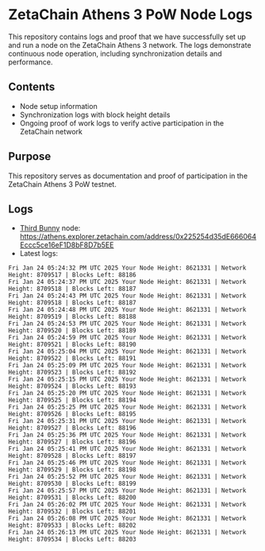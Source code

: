# ZetaChain Athens 3 PoW Node Logs
This repository contains logs and proof that we have successfully set up and run a node on the ZetaChain Athens 3 network. The logs demonstrate continuous node operation, including synchronization details and performance.

## Contents
- Node setup information
- Synchronization logs with block height details
- Ongoing proof of work logs to verify active participation in the ZetaChain network

## Purpose
This repository serves as documentation and proof of participation in the ZetaChain Athens 3 PoW testnet.

## Logs

- [Third Bunny](https://thirdbunny.xyz/) node: https://athens.explorer.zetachain.com/address/0x225254d35dE666064Eccc5ce16eF1D8bF8D7b5EE
- Latest logs:
```
Fri Jan 24 05:24:32 PM UTC 2025 Your Node Height: 8621331 | Network Height: 8709517 | Blocks Left: 88186
Fri Jan 24 05:24:37 PM UTC 2025 Your Node Height: 8621331 | Network Height: 8709518 | Blocks Left: 88187
Fri Jan 24 05:24:43 PM UTC 2025 Your Node Height: 8621331 | Network Height: 8709518 | Blocks Left: 88187
Fri Jan 24 05:24:48 PM UTC 2025 Your Node Height: 8621331 | Network Height: 8709519 | Blocks Left: 88188
Fri Jan 24 05:24:53 PM UTC 2025 Your Node Height: 8621331 | Network Height: 8709520 | Blocks Left: 88189
Fri Jan 24 05:24:59 PM UTC 2025 Your Node Height: 8621331 | Network Height: 8709521 | Blocks Left: 88190
Fri Jan 24 05:25:04 PM UTC 2025 Your Node Height: 8621331 | Network Height: 8709522 | Blocks Left: 88191
Fri Jan 24 05:25:09 PM UTC 2025 Your Node Height: 8621331 | Network Height: 8709523 | Blocks Left: 88192
Fri Jan 24 05:25:15 PM UTC 2025 Your Node Height: 8621331 | Network Height: 8709524 | Blocks Left: 88193
Fri Jan 24 05:25:20 PM UTC 2025 Your Node Height: 8621331 | Network Height: 8709525 | Blocks Left: 88194
Fri Jan 24 05:25:25 PM UTC 2025 Your Node Height: 8621331 | Network Height: 8709526 | Blocks Left: 88195
Fri Jan 24 05:25:31 PM UTC 2025 Your Node Height: 8621331 | Network Height: 8709527 | Blocks Left: 88196
Fri Jan 24 05:25:36 PM UTC 2025 Your Node Height: 8621331 | Network Height: 8709527 | Blocks Left: 88196
Fri Jan 24 05:25:41 PM UTC 2025 Your Node Height: 8621331 | Network Height: 8709528 | Blocks Left: 88197
Fri Jan 24 05:25:46 PM UTC 2025 Your Node Height: 8621331 | Network Height: 8709529 | Blocks Left: 88198
Fri Jan 24 05:25:52 PM UTC 2025 Your Node Height: 8621331 | Network Height: 8709530 | Blocks Left: 88199
Fri Jan 24 05:25:57 PM UTC 2025 Your Node Height: 8621331 | Network Height: 8709531 | Blocks Left: 88200
Fri Jan 24 05:26:02 PM UTC 2025 Your Node Height: 8621331 | Network Height: 8709532 | Blocks Left: 88201
Fri Jan 24 05:26:08 PM UTC 2025 Your Node Height: 8621331 | Network Height: 8709533 | Blocks Left: 88202
Fri Jan 24 05:26:13 PM UTC 2025 Your Node Height: 8621331 | Network Height: 8709534 | Blocks Left: 88203
```
